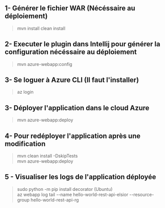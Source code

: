## 1- Générer le fichier WAR (Nécéssaire au déploiement)  
> mvn install clean install

## 2- Executer le plugin dans Intellij pour générer la configuration nécéssaire au déploiement  

> mvn azure-webapp:config  

## 3- Se loguer à Azure CLI (Il faut l'installer)

>  az login   

## 3- Déployer l'application dans le cloud Azure  
> mvn azure-webapp:deploy  

## 4- Pour redéployer l'application après une modification  
> mvn clean install -DskipTests  
> mvn azure-webapp:deploy  

## 5 - Visualiser les logs de l'application déployée 
> sudo python -m pip install decorator (Ubuntu)   
> az webapp log tail --name hello-world-rest-api-elsior --resource-group hello-world-rest-api-rg

